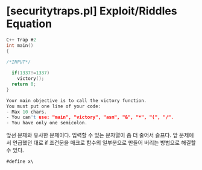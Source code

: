 # [securitytraps.pl] Exploit/Riddles Equation

```c
C++ Trap #2
int main()
{
  
/*INPUT*/

  if(1337!=1337) 
    victory();
  return 0;
}

Your main objective is to call the victory function.
You must put one line of your code:
- Max 10 chars.
- You can't use: "main", "victory", "asm", "&", "*", "(", "/".
- You have only one semicolon.
```

앞선 문제와 유사한 문제이다. 입력할 수 있는 문자열이 좀 더 줄어서 슬프다. 앞 문제에서 언급했던 대로 if 조건문을 매크로 함수의 일부분으로 만들어 버리는 방법으로 해결할 수 있다.

```shell
#define x\
```





